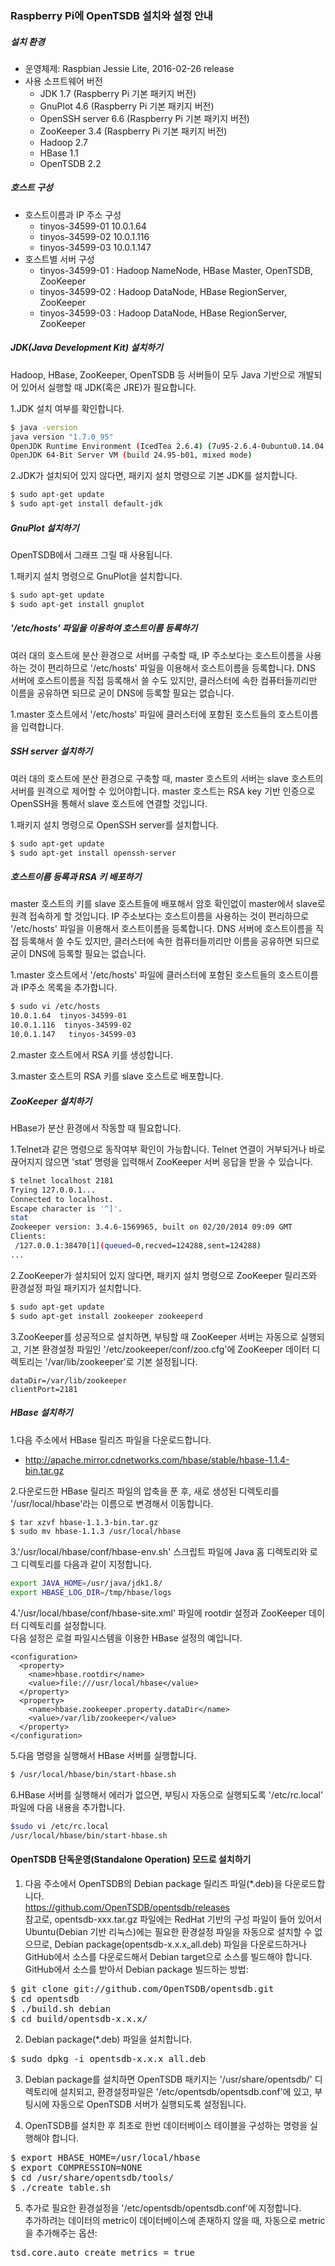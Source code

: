 ### Raspberry Pi에 OpenTSDB 설치와 설정 안내

##### 설치 환경

* 운영체제: Raspbian Jessie Lite, 2016-02-26 release
* 사용 소프트웨어 버전
  - JDK 1.7 (Raspberry Pi 기본 패키지 버전)
  - GnuPlot 4.6 (Raspberry Pi 기본 패키지 버전)
  - OpenSSH server 6.6 (Raspberry Pi 기본 패키지 버전)
  - ZooKeeper 3.4 (Raspberry Pi 기본 패키지 버전)
  - Hadoop 2.7
  - HBase 1.1
  - OpenTSDB 2.2

##### 호스트 구성
* 호스트이름과 IP 주소 구성
  - tinyos-34599-01 10.0.1.64
  - tinyos-34599-02 10.0.1.116
  - tinyos-34599-03 10.0.1.147
* 호스트별 서버 구성
  - tinyos-34599-01 : Hadoop NameNode, HBase Master, OpenTSDB, ZooKeeper
  - tinyos-34599-02 : Hadoop DataNode, HBase RegionServer, ZooKeeper
  - tinyos-34599-03 : Hadoop DataNode, HBase RegionServer, ZooKeeper

##### JDK(Java Development Kit) 설치하기
Hadoop, HBase, ZooKeeper, OpenTSDB 등 서버들이 모두 Java 기반으로 개발되어 있어서 실행할 때 JDK(혹은 JRE)가 필요합니다.

1.JDK 설치 여부를 확인합니다.
```sh
$ java -version
java version "1.7.0_95"
OpenJDK Runtime Environment (IcedTea 2.6.4) (7u95-2.6.4-0ubuntu0.14.04.2)
OpenJDK 64-Bit Server VM (build 24.95-b01, mixed mode)
```

2.JDK가 설치되어 있지 않다면, 패키지 설치 명령으로 기본 JDK를 설치합니다.
```sh
$ sudo apt-get update
$ sudo apt-get install default-jdk
```

##### GnuPlot 설치하기
OpenTSDB에서 그래프 그릴 때 사용됩니다.

1.패키지 설치 명령으로 GnuPlot을 설치합니다.
```sh
$ sudo apt-get update 
$ sudo apt-get install gnuplot 
```

##### '/etc/hosts' 파일을 이용하여 호스트이름 등록하기
여러 대의 호스트에 분산 환경으로 서버를 구축할 때, IP 주소보다는 호스트이름을 사용하는 것이 편리하므로 '/etc/hosts' 파일을 이용해서 호스트이름을 등록합니다. DNS 서버에 호스트이름을 직접 등록해서 쓸 수도 있지만, 클러스터에 속한 컴퓨터들끼리만 이름을 공유하면 되므로 굳이 DNS에 등록할 필요는 없습니다.

1.master 호스트에서 '/etc/hosts' 파일에 클러스터에 포함된 호스트들의 호스트이름을 입력합니다.


##### SSH server 설치하기
여러 대의 호스트에 분산 환경으로 구축할 때, master 호스트의 서버는 slave 호스트의 서버를 원격으로 제어할 수 있어야합니다. master 호스트는 RSA key 기반 인증으로 OpenSSH을 통해서 slave 호스트에 연결할 것입니다.

1.패키지 설치 명령으로 OpenSSH server를 설치합니다.
```sh
$ sudo apt-get update 
$ sudo apt-get install openssh-server
```

##### 호스트이름 등록과 RSA 키 배포하기
master 호스트의 키를 slave 호스트들에 배포해서 암호 확인없이 master에서 slave로 원격 접속하게 할 것입니다. IP 주소보다는 호스트이름을 사용하는 것이 편리하므로 '/etc/hosts' 파일을 이용해서 호스트이름을 등록합니다. DNS 서버에 호스트이름을 직접 등록해서 쓸 수도 있지만, 클러스터에 속한 컴퓨터들끼리만 이름을 공유하면 되므로 굳이 DNS에 등록할 필요는 없습니다.

1.master 호스트에서 '/etc/hosts' 파일에 클러스터에 포함된 호스트들의 호스트이름과 IP주소 목록을 추가합니다.
```sh
$ sudo vi /etc/hosts
10.0.1.64  tinyos-34599-01
10.0.1.116  tinyos-34599-02
10.0.1.147   tinyos-34599-03
```

2.master 호스트에서 RSA 키를 생성합니다.

3.master 호스트의 RSA 키를 slave 호스트로 배포합니다.


##### ZooKeeper 설치하기
HBase가 분산 환경에서 작동할 때 필요합니다.

1.Telnet과 같은 명령으로 동작여부 확인이 가능합니다. Telnet 연결이 거부되거나 바로 끊어지지 않으면 'stat' 명령을 입력해서 ZooKeeper 서버 응답을 받을 수 있습니다.
```sh
$ telnet localhost 2181
Trying 127.0.0.1...
Connected to localhost.
Escape character is '^]'.
stat
Zookeeper version: 3.4.6-1569965, built on 02/20/2014 09:09 GMT
Clients:
 /127.0.0.1:38470[1](queued=0,recved=124288,sent=124288)
...
```

2.ZooKeeper가 설치되어 있지 않다면, 패키지 설치 명령으로 ZooKeeper 릴리즈와 환경설정 파일 패키지가 설치합니다.
```sh
$ sudo apt-get update 
$ sudo apt-get install zookeeper zookeeperd 
```

3.ZooKeeper를 성공적으로 설치하면, 부팅할 때 ZooKeeper 서버는 자동으로 실행되고, 기본 환경설정 파일인 '/etc/zookeeper/conf/zoo.cfg'에 ZooKeeper 데이터 디렉토리는 '/var/lib/zookeeper'로 기본 설정됩니다. 
```
dataDir=/var/lib/zookeeper
clientPort=2181
```


##### HBase 설치하기

1.다음 주소에서 HBase 릴리즈 파일을 다운로드합니다.
  - http://apache.mirror.cdnetworks.com/hbase/stable/hbase-1.1.4-bin.tar.gz

2.다운로드한 HBase 릴리즈 파일의 압축을 푼 후, 새로 생성된 디렉토리를 '/usr/local/hbase'라는 이름으로 변경해서 이동합니다.
```sh
$ tar xzvf hbase-1.1.3-bin.tar.gz 
$ sudo mv hbase-1.1.3 /usr/local/hbase
```

3.'/usr/local/hbase/conf/hbase-env.sh' 스크립트 파일에 Java 홈 디렉토리와 로그 디렉토리를 다음과 같이 지정합니다.
```sh
export JAVA_HOME=/usr/java/jdk1.8/
export HBASE_LOG_DIR=/tmp/hbase/logs 
```

4.'/usr/local/hbase/conf/hbase-site.xml' 파일에 rootdir 설정과 ZooKeeper 데이터 디렉토리를 설정합니다.</br>
다음 설정은 로컬 파일시스템을 이용한 HBase 설정의 예입니다.
```
<configuration> 
  <property> 
    <name>hbase.rootdir</name> 
    <value>file:///usr/local/hbase</value> 
  </property> 
  <property> 
    <name>hbase.zookeeper.property.dataDir</name> 
    <value>/var/lib/zookeeper</value> 
  </property> 
</configuration> 
```
5.다음 명령을 실행해서 HBase 서버를 실행합니다.
```sh
$ /usr/local/hbase/bin/start-hbase.sh
```

6.HBase 서버를 실행해서 에러가 없으면, 부팅시 자동으로 실행되도록 '/etc/rc.local' 파일에 다음 내용을 추가합니다.
```sh
$sudo vi /etc/rc.local
/usr/local/hbase/bin/start-hbase.sh
```

#### OpenTSDB 단독운영(Standalone Operation) 모드로 설치하기

1. 다음 주소에서 OpenTSDB의 Debian package 릴리즈 파일(*.deb)을 다운로드합니다.</br>
https://github.com/OpenTSDB/opentsdb/releases</br>
참고로, opentsdb-xxx.tar.gz 파일에는 RedHat 기반의 구성 파일이 들어 있어서 Ubuntu(Debian 기반 리눅스)에는 필요한 환경설정 파일을 자동으로 설치할 수 없으므로, Debian package(opentsdb-x.x.x_all.deb) 파일을 다운로드하거나 GitHub에서 소스를 다운로드해서 Debian target으로 소스를 빌드해야 합니다.</br>
GitHub에서 소스를 받아서 Debian package 빌드하는 방법:
<pre>
$ git clone git://github.com/OpenTSDB/opentsdb.git 
$ cd opentsdb 
$ ./build.sh debian 
$ cd build/opentsdb-x.x.x/
</pre>

2. Debian package(*.deb) 파일을 설치합니다.
<pre>
$ sudo dpkg -i opentsdb-x.x.x_all.deb
</pre>

3. Debian package를 설치하면 OpenTSDB 패키지는 '/usr/share/opentsdb/' 디렉토리에 설치되고, 환경설정파일은 '/etc/opentsdb/opentsdb.conf'에 있고, 부팅시에 자동으로 OpenTSDB 서버가 실행되도록 설정됩니다.

4. OpenTSDB를 설치한 후 최초로 한번 데이터베이스 테이블을 구성하는 명령을 실행해야 합니다.
<pre>
$ export HBASE_HOME=/usr/local/hbase 
$ export COMPRESSION=NONE 
$ cd /usr/share/opentsdb/tools/
$ ./create_table.sh
</pre>

5. 추가로 필요한 환경설정을 '/etc/opentsdb/opentsdb.conf'에 지정합니다.</br>
추가하려는 데이터의 metric이 데이터베이스에 존재하지 않을 때, 자동으로 metric을 추가해주는 옵션:
<pre>
tsd.core.auto_create_metrics = true
</pre>
